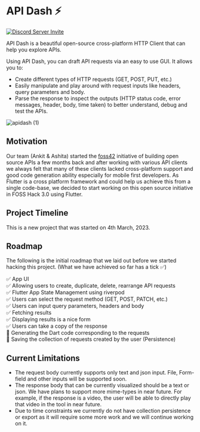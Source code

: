 # API Dash ⚡️

[![Discord Server Invite](https://img.shields.io/badge/DISCORD-JOIN%20SERVER-5663F7?style=for-the-badge&logo=discord&logoColor=white)](https://bit.ly/heyfoss)

API Dash is a beautiful open-source cross-platform HTTP Client that can help you explore APIs.

Using API Dash, you can draft API requests via an easy to use GUI. It allows you to:
- Create different types of HTTP requests (GET, POST, PUT, etc.)
- Easily manipulate and play around with request inputs like headers, query parameters and body.
- Parse the response to inspect the outputs (HTTP status code, error messages, header, body, time taken) to better understand, debug and test the APIs. 

![apidash (1)](https://user-images.githubusercontent.com/1382619/222961170-ae45c4b8-2f23-4308-9d90-3a8af237a673.png)


## Motivation

Our team (Ankit & Ashita) started the [foss42](https://foss42.com) initiative of building open source APIs a few months back and after working with various API clients we always felt that many of these clients lacked cross-platform support and good code generation ability especially for mobile first developers. As Flutter is a cross platform framework and could help us achieve this from a single code-base, we decided to start working on this open source initiative in FOSS Hack 3.0 using Flutter.

## Project Timeline

This is a new project that was started on 4th March, 2023.

## Roadmap

The following is the initial roadmap that we laid out before we started hacking this project. (What we have achieved so far has a tick ✅)

✅ App UI  
✅ Allowing users to create, duplicate, delete, rearrange API requests  
✅ Flutter App State Management using riverpod  
✅ Users can select the request method (GET, POST, PATCH, etc.)  
✅ Users can input query parameters, headers and body  
✅ Fetching results  
✅ Displaying results is a nice form  
✅ Users can take a copy of the response  
🚧 Generating the Dart code corresponding to the requests  
🚧 Saving the collection of requests created by the user (Persistence)  

## Current Limitations

- The request body currently supports only text and json input. File, Form-field and other inputs will be supported soon.
- The response body that can be currently visualized should be a text or json. We have plans to support more mime-types in near future. For example, if the response is a video, the user will be able to directly play that video in the tool in near future.
- Due to time constraints we currently do not have collection persistence or export as it will require some more work and we will continue working on it.
